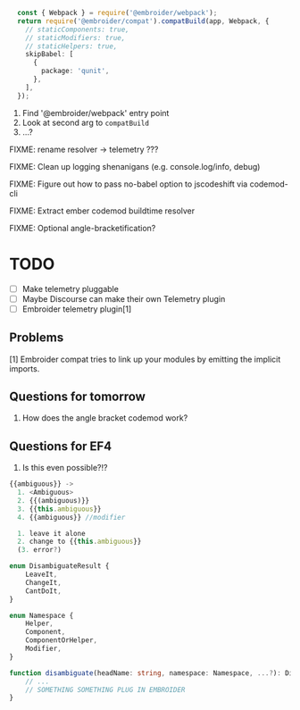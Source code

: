 ```ts
  const { Webpack } = require('@embroider/webpack');
  return require('@embroider/compat').compatBuild(app, Webpack, {
    // staticComponents: true,
    // staticModifiers: true,
    // staticHelpers: true,
    skipBabel: [
      {
        package: 'qunit',
      },
    ],
  });
```

1. Find '@embroider/webpack' entry point
2. Look at second arg to `compatBuild`
3. ...?

FIXME: rename resolver -> telemetry ???

FIXME: Clean up logging shenanigans (e.g. console.log/info, debug)

FIXME: Figure out how to pass no-babel option to jscodeshift via codemod-cli

FIXME: Extract ember codemod buildtime resolver

FIXME: Optional angle-bracketification?


# TODO

- [ ] Make telemetry pluggable
- [ ] Maybe Discourse can make their own Telemetry plugin
- [ ] Embroider telemetry plugin[1]

## Problems

[1] Embroider compat tries to link up your modules by emitting the implicit imports.

## Questions for tomorrow

1. How does the angle bracket codemod work?

## Questions for EF4

1. Is this even possible?!?

```ts
{{ambiguous}} ->
  1. <Ambiguous>
  2. {{(ambiguous)}}
  3. {{this.ambiguous}}
  4. {{ambiguous}} //modifier

  1. leave it alone
  2. change to {{this.ambiguous}}
  (3. error?)

enum DisambiguateResult {
    LeaveIt,
    ChangeIt,
    CantDoIt,
}

enum Namespace {
    Helper,
    Component,
    ComponentOrHelper,
    Modifier,
}

function disambiguate(headName: string, namespace: Namespace, ...?): DisambiguateResult {
    // ...
    // SOMETHING SOMETHING PLUG IN EMBROIDER
}



```